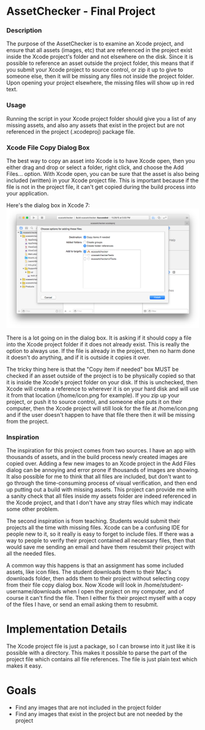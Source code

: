 # AssetChecker - Final Project

### Description
The purpose of the AssetChecker is to examine an Xcode project, and ensure
that all assets (images, etc) that are referenced in the project
exist inside the Xcode project's folder and not elsewhere on the disk.  Since
it is possible to reference an asset outside the project folder, this means that if
you submit your Xcode project to source control, or zip it up to give to
someone else, then it will be missing any files not inside the project folder.  Upon opening your project
elsewhere, the missing files will show up in red text.

### Usage
Running the script in your Xcode project folder should give you a list of any missing assets, and also any assets that exist in the project but are not referenced in the project (.xcodeproj) package file.

### Xcode File Copy Dialog Box

The best way to copy an asset into Xcode is to have Xcode open, then you either drag and drop or select a folder, right click, and choose the Add Files... option.  With Xcode open, you can be sure that the asset is also being included (written) in your Xcode project file.  This is important because if the file is not in the project file, it can't get copied during the build process into your application.

Here's the dialog box in Xcode 7:
![Copying a file into Xcode](copying-file-to-xcode.png)

There is a lot going on in the dialog box.  It is asking if it should copy a file into the Xcode project folder if it does not already exist.  This is really the option to always use.  If the file is already in the project, then no harm done it doesn't do anything, and if it is outside it copies it over.

The tricky thing here is that the "Copy item if needed" box MUST be checked if an asset outside of the project is to be physically copied so that it is inside the Xcode's project folder on your disk.  If this is unchecked, then Xcode will create a reference to wherever it is on your hard disk and will use it from that location (/home/icon.png for example).  If you zip up your project, or push it to source control, and someone else puts it on their computer, then the Xcode project will still look for the file at /home/icon.png and if the user doesn't happen to have that file there then it will be missing from the project.

### Inspiration
The inspiration for this project comes from two sources.  I have an app with thousands of assets, and in the build process newly created images are copied over.  Adding a few new images to an Xcode project in the Add Files dialog can be annoying and error prone if thousands of images are showing.  It also possible for me to think that all files are included, but don't want to go through the time-consuming process of visual verification, and then end up putting out a build with missing assets.  This project can provide me with a sanity check that all files inside my assets folder are indeed referenced in the Xcode project, and that I don't have any stray files which may indicate some other problem.

The second inspiration is from teaching.  Students would submit their projects all the time with missing files.  Xcode can be a confusing IDE for people new to it, so it really is easy to forget to include files.  If there was a way to people to verify their project contained all necessary files, then that would save me sending an email and have them resubmit their project with all the needed files.

A common way this happens is that an assignment has some included assets, like icon files.  The student downloads them to their Mac's downloads folder, then adds them to their project without selecting copy from their file copy dialog box.  Now Xcode will look in /home/student-username/downloads when I open the project on my computer, and of course it can't find the file.  Then I either fix their project myself with a copy of the files I have, or send an email asking them to resubmit.

# Implementation Details

The Xcode project file is just a package, so I can browse into it just like it is possible with a directory.  This makes it possible to parse the part of the project file which contains all file references.  The file is just plain text which makes it easy.


# Goals
* Find any images that are not included in the project folder
* Find any images that exist in the project but are not needed by the project
